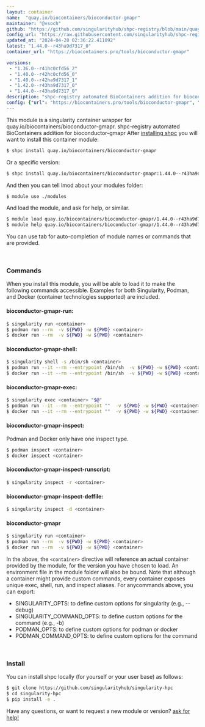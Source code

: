 ```yaml
---
layout: container
name:  "quay.io/biocontainers/bioconductor-gmapr"
maintainer: "@vsoch"
github: "https://github.com/singularityhub/shpc-registry/blob/main/quay.io/biocontainers/bioconductor-gmapr/container.yaml"
config_url: "https://raw.githubusercontent.com/singularityhub/shpc-registry/main/quay.io/biocontainers/bioconductor-gmapr/container.yaml"
updated_at: "2024-04-28 02:36:22.411092"
latest: "1.44.0--r43ha9d7317_0"
container_url: "https://biocontainers.pro/tools/bioconductor-gmapr"

versions:
 - "1.36.0--r41hc0cfd56_2"
 - "1.40.0--r42hc0cfd56_0"
 - "1.40.0--r42ha9d7317_1"
 - "1.42.0--r43ha9d7317_0"
 - "1.44.0--r43ha9d7317_0"
description: "shpc-registry automated BioContainers addition for bioconductor-gmapr"
config: {"url": "https://biocontainers.pro/tools/bioconductor-gmapr", "maintainer": "@vsoch", "description": "shpc-registry automated BioContainers addition for bioconductor-gmapr", "latest": {"1.44.0--r43ha9d7317_0": "sha256:58299e91aa2f79776e2ab698d5d0ebd898bb6a6c4ac561f4d98fe0e9626cd772"}, "tags": {"1.36.0--r41hc0cfd56_2": "sha256:5b6fcab399519f0e29b38c316246c4159c1722bd7fad36645e9ede4c6298673d", "1.40.0--r42hc0cfd56_0": "sha256:2cdbf64e47eb9c4080a7a8318e44745a25a49daafeecd04b2872ee52f540d689", "1.40.0--r42ha9d7317_1": "sha256:d1dfea5c0c26727c2569b8a01cebf2a1a050fac1cff72215eb388b4c60a7089d", "1.42.0--r43ha9d7317_0": "sha256:44ad69c2c457523cb05e1c7f0a8bed60c3b8f174fd4ef6bf33e3da032b254625", "1.44.0--r43ha9d7317_0": "sha256:58299e91aa2f79776e2ab698d5d0ebd898bb6a6c4ac561f4d98fe0e9626cd772"}, "docker": "quay.io/biocontainers/bioconductor-gmapr"}
---
```


This module is a singularity container wrapper for quay.io/biocontainers/bioconductor-gmapr.
shpc-registry automated BioContainers addition for bioconductor-gmapr
After [installing shpc](#install) you will want to install this container module:


```bash
$ shpc install quay.io/biocontainers/bioconductor-gmapr
```

Or a specific version:

```bash
$ shpc install quay.io/biocontainers/bioconductor-gmapr:1.44.0--r43ha9d7317_0
```

And then you can tell lmod about your modules folder:

```bash
$ module use ./modules
```

And load the module, and ask for help, or similar.

```bash
$ module load quay.io/biocontainers/bioconductor-gmapr/1.44.0--r43ha9d7317_0
$ module help quay.io/biocontainers/bioconductor-gmapr/1.44.0--r43ha9d7317_0
```

You can use tab for auto-completion of module names or commands that are provided.

<br>

### Commands

When you install this module, you will be able to load it to make the following commands accessible.
Examples for both Singularity, Podman, and Docker (container technologies supported) are included.

#### bioconductor-gmapr-run:

```bash
$ singularity run <container>
$ podman run --rm  -v ${PWD} -w ${PWD} <container>
$ docker run --rm  -v ${PWD} -w ${PWD} <container>
```

#### bioconductor-gmapr-shell:

```bash
$ singularity shell -s /bin/sh <container>
$ podman run --it --rm --entrypoint /bin/sh  -v ${PWD} -w ${PWD} <container>
$ docker run --it --rm --entrypoint /bin/sh  -v ${PWD} -w ${PWD} <container>
```

#### bioconductor-gmapr-exec:

```bash
$ singularity exec <container> "$@"
$ podman run --it --rm --entrypoint ""  -v ${PWD} -w ${PWD} <container> "$@"
$ docker run --it --rm --entrypoint ""  -v ${PWD} -w ${PWD} <container> "$@"
```

#### bioconductor-gmapr-inspect:

Podman and Docker only have one inspect type.

```bash
$ podman inspect <container>
$ docker inspect <container>
```

#### bioconductor-gmapr-inspect-runscript:

```bash
$ singularity inspect -r <container>
```

#### bioconductor-gmapr-inspect-deffile:

```bash
$ singularity inspect -d <container>
```



#### bioconductor-gmapr

```bash
$ singularity run <container>
$ podman run --rm  -v ${PWD} -w ${PWD} <container>
$ docker run --rm  -v ${PWD} -w ${PWD} <container>
```


In the above, the `<container>` directive will reference an actual container provided
by the module, for the version you have chosen to load. An environment file in the
module folder will also be bound. Note that although a container
might provide custom commands, every container exposes unique exec, shell, run, and
inspect aliases. For anycommands above, you can export:

 - SINGULARITY_OPTS: to define custom options for singularity (e.g., --debug)
 - SINGULARITY_COMMAND_OPTS: to define custom options for the command (e.g., -b)
 - PODMAN_OPTS: to define custom options for podman or docker
 - PODMAN_COMMAND_OPTS: to define custom options for the command

<br>

### Install

You can install shpc locally (for yourself or your user base) as follows:

```bash
$ git clone https://github.com/singularityhub/singularity-hpc
$ cd singularity-hpc
$ pip install -e .
```

Have any questions, or want to request a new module or version? [ask for help!](https://github.com/singularityhub/singularity-hpc/issues)